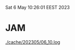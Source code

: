 Sat  6 May 10:26:01 EEST 2023
# JAM
<a href='./cache/202305/06_10.log'>./cache/202305/06_10.log</a>

